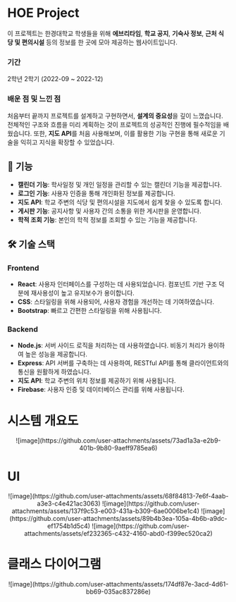 # HOE Project

이 프로젝트는 한경대학교 학생들을 위해 **에브리타임**, **학교 공지**, **기숙사 정보**, **근처 식당 및 편의시설** 등의 정보를 한 곳에 모아 제공하는 웹사이트입니다.

### 기간
2학년 2학기 (2022-09 ~ 2022-12)

### 배운 점 및 느낀 점
처음부터 끝까지 프로젝트를 설계하고 구현하면서, **설계의 중요성**을 깊이 느꼈습니다. 전체적인 구조와 흐름을 미리 계획하는 것이 프로젝트의 성공적인 진행에 필수적임을 배웠습니다. 또한, **지도 API**를 처음 사용해보며, 이를 활용한 기능 구현을 통해 새로운 기술을 익히고 지식을 확장할 수 있었습니다.

## 🌟 기능

- **캘린더 기능**: 학사일정 및 개인 일정을 관리할 수 있는 캘린더 기능을 제공합니다.
- **로그인 기능**: 사용자 인증을 통해 개인화된 정보를 제공합니다.
- **지도 API**: 학교 주변의 식당 및 편의시설을 지도에서 쉽게 찾을 수 있도록 합니다.
- **게시판 기능**: 공지사항 및 사용자 간의 소통을 위한 게시판을 운영합니다.
- **학적 조회 기능**: 본인의 학적 정보를 조회할 수 있는 기능을 제공합니다.


## 🛠️ 기술 스택

### Frontend
- **React**: 사용자 인터페이스를 구성하는 데 사용되었습니다. 컴포넌트 기반 구조 덕분에 재사용성이 높고 유지보수가 용이합니다.
- **CSS**: 스타일링을 위해 사용되어, 사용자 경험을 개선하는 데 기여하였습니다.
- **Bootstrap**: 빠르고 간편한 스타일링을 위해 사용됩니다.


### Backend
- **Node.js**: 서버 사이드 로직을 처리하는 데 사용하였습니다. 비동기 처리가 용이하여 높은 성능을 제공합니다.
- **Express**: API 서버를 구축하는 데 사용하여, RESTful API를 통해 클라이언트와의 통신을 원활하게 하였습니다.
- **지도 API**: 학교 주변의 위치 정보를 제공하기 위해 사용됩니다.
- **Firebase**: 사용자 인증 및 데이터베이스 관리를 위해 사용됩니다.


# 시스템 개요도
<div align="center">
  ![image](https://github.com/user-attachments/assets/73ad1a3a-e2b9-401b-9b80-9aeff9785ea6)
</div>

# UI
<div align="center">
  ![image](https://github.com/user-attachments/assets/68f84813-7e6f-4aab-a3e3-c4e421ac3063)
  ![image](https://github.com/user-attachments/assets/137f9c53-e003-431a-b309-6ae0006be1c4)
  ![image](https://github.com/user-attachments/assets/89b4b3ea-105a-4b6b-a9dc-ef1754b1d5c4)
  ![image](https://github.com/user-attachments/assets/ef232365-c432-4160-abd0-f399ec520ca2)
</div>

# 클래스 다이어그램
<div align="center">
  ![image](https://github.com/user-attachments/assets/174df87e-3acd-4d61-bb69-035ac837286e)
</div>

